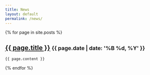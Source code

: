 ```yaml
---
title: News
layout: default
permalink: /news/
---
```


<div class="container">
  {% for page in site.posts %}
  <div class="row">
    <h2>
      <a href="{{ page.url }}">{{ page.title }}</a>
      <small class="pull-right">{{ page.date | date: '%B %d, %Y' }}</small>
    </h2>

    {{ page.content }}
  </div>
  {% endfor %}
</div>
